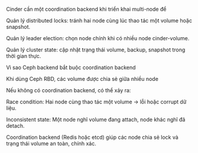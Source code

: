 Cinder cần một coordination backend khi triển khai multi-node để

Quản lý distributed locks: tránh hai node cùng lúc thao tác một volume hoặc snapshot.

Quản lý leader election: chọn node chính khi có nhiều node cinder-volume.

Quản lý cluster state: cập nhật trạng thái volume, backup, snapshot trong thời gian thực.

Vì sao Ceph backend bắt buộc coordination backend

Khi dùng Ceph RBD, các volume được chia sẻ giữa nhiều node

Nếu không có coordination backend, có thể xảy ra:

Race condition: Hai node cùng thao tác một volume → lỗi hoặc corrupt dữ liệu.

Inconsistent state: Một node nghĩ volume đang attach, node khác nghĩ đã detach.

Coordination backend (Redis hoặc etcd) giúp các node chia sẻ lock và trạng thái volume an toàn, chính xác.